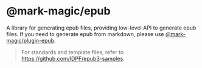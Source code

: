 # @mark-magic/epub

A library for generating epub files, providing low-level API to generate epub files. If you need to generate epub from markdown, please use [@mark-magic/plugin-epub](https://mark-magic.rxliuli.com/en/plugin/plugin-epub.html).

> For standards and template files, refer to <https://github.com/IDPF/epub3-samples>.
